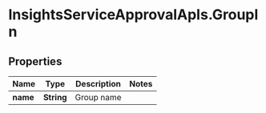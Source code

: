 # InsightsServiceApprovalApIs.GroupIn

## Properties
Name | Type | Description | Notes
------------ | ------------- | ------------- | -------------
**name** | **String** | Group name | 


